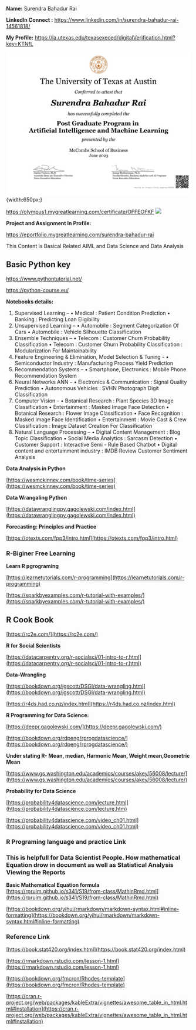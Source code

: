 **Name:** Surendra Bahadur Rai

**LinkedIn Connect :** https://www.linkedin.com/in/surendra-bahadur-rai-14561818/


**My Profile:**
https://la.utexas.edu/texasexeced/digitalVerification.html?key=KTNfL

![](./images/Certificat_texas.jpg){width:650px;}

https://olympus1.mygreatlearning.com/certificate/OFFEOFKF
![](./images/greate-lekes.jpg=650x)

**Project and Assignment In Profile:**

https://eportfolio.mygreatlearning.com/surendra-bahadur-rai

This Content is Basical  Related AIML and Data Science and Data Analysis  

## Basic Python key
https://www.pythontutorial.net/

https://python-course.eu/


**Notebooks details:**

1.	Supervised Learning –
•	Medical : Patient Condition Prediction
•	Banking : Predicting Loan Eligibility
2.	Unsupervised Learning –
•	Automobile : Segment Categorization Of Cars
•	Automobile : Vehicle Silhouette Classification
3.	Ensemble Techniques –
•	Telecom : Customer Churn Probability Classification
•	Telecom : Customer Churn Probability Classification : Modularization For Maintainability
4.	Feature Engineering & Elimination, Model Selection & Tuning -
•	Semiconductor Industry : Manufacturing Process Yield Prediction
5.	Recommendation Systems –
•	Smartphone, Electronics : Mobile Phone Recommendation System 
6.	Neural Networks ANN –
•	Electronics & Communication : Signal Quality Prediction
•	Autonomous Vehicles : SVHN Photograph Digit Classification
7.	Computer Vision –
•	Botanical Research : Plant Species 3D Image Classification
•	Entertainment : Masked Image Face Detection
•	Botanical Research : Flower Image Classification
•	Face Recognition : Masked Image Face Identification
•	Entertainment : Movie Cast & Crew Classification : Image Dataset Creation For Classification
8.	Natural Language Processing –
•	Digital Content Management : Blog Topic Classification
•	Social Media Analytics : Sarcasm Detection
•	Customer Support : Interactive Semi - Rule Based Chatbot
•	Digital content and entertainment industry : IMDB Review Customer Sentiment Analysis

**Data Analysis in Python**

[https://wesmckinney.com/book/time-series](https://wesmckinney.com/book/time-series)

**Data Wrangaling Python**

[https://datawranglingpy.gagolewski.com/index.html](https://datawranglingpy.gagolewski.com/index.html)

**Forecasting: Principles and Practice**

[https://otexts.com/fpp3/intro.html](https://otexts.com/fpp3/intro.html)

### R-Biginer Free Learning

**Learn R pgrograming**

[https://learnetutorials.com/r-programming](https://learnetutorials.com/r-programming)

[https://sparkbyexamples.com/r-tutorial-with-examples/](https://sparkbyexamples.com/r-tutorial-with-examples/)

## R Cook Book

[https://rc2e.com/](https://rc2e.com/)


**R for Social Scientists**

[https://datacarpentry.org/r-socialsci/01-intro-to-r.html](https://datacarpentry.org/r-socialsci/01-intro-to-r.html)

**Data-Wrangling**

[https://bookdown.org/jgscott/DSGI/data-wrangling.html](https://bookdown.org/jgscott/DSGI/data-wrangling.html)

[https://r4ds.had.co.nz/index.html](https://r4ds.had.co.nz/index.html)

**R Programming for Data Science:**

[https://deepr.gagolewski.com/](https://deepr.gagolewski.com/)

 [https://bookdown.org/rdpeng/rprogdatascience/](https://bookdown.org/rdpeng/rprogdatascience/) 

 **Under stating R- Mean, median, Harmonic Mean, Weight mean,Geometric Mean**

 [https://www.gs.washington.edu/academics/courses/akey/56008/lecture/](https://www.gs.washington.edu/academics/courses/akey/56008/lecture/)

 
**Probability for Data Science**

[https://probability4datascience.com/lecture.html](https://probability4datascience.com/lecture.htm)

[https://probability4datascience.com/video_ch01.html](https://probability4datascience.com/video_ch01.html)


### R Programing language and practice Link
### This is helpfull for Data Scientist People.  How mathematical Equation drow in document as well as Statistical Analysis Viewing the Reports

**Basic Mathematical Equation formula**
[https://rpruim.github.io/s341/S19/from-class/MathinRmd.html](https://rpruim.github.io/s341/S19/from-class/MathinRmd.html)

[https://bookdown.org/yihui/rmarkdown/markdown-syntax.html#inline-formatting](https://bookdown.org/yihui/rmarkdown/markdown-syntax.html#inline-formatting)

### Reference Link

[https://book.stat420.org/index.html](https://book.stat420.org/index.html)

[https://rmarkdown.rstudio.com/lesson-1.html](https://rmarkdown.rstudio.com/lesson-1.html)

[https://bookdown.org/fmcron/Rhodes-template](https://bookdown.org/fmcron/Rhodes-template)

[https://cran.r-project.org/web/packages/kableExtra/vignettes/awesome_table_in_html.html#Installation](https://cran.r-project.org/web/packages/kableExtra/vignettes/awesome_table_in_html.html#Installation)

